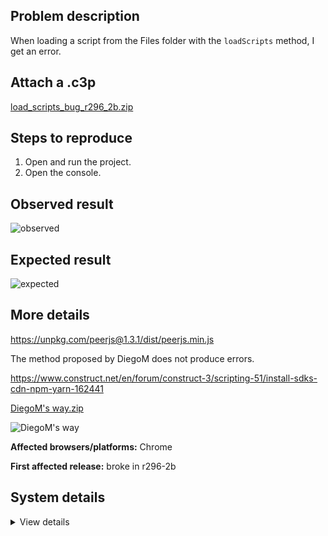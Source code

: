 ## Problem description

When loading a script from the Files folder with the `loadScripts` method, I get an error.

## Attach a .c3p

[load_scripts_bug_r296_2b.zip](https://github.com/WilsonPercival/WilsonPercival/files/8801635/load_scripts_bug_r296_2b.zip)

## Steps to reproduce

1. Open and run the project.
2. Open the console.

## Observed result

![observed](https://user-images.githubusercontent.com/91274932/171083944-d49204ab-cf51-4cbf-8499-a606845d6392.png)

## Expected result

![expected](https://user-images.githubusercontent.com/91274932/171084227-b74765fb-299a-463e-935c-f42b165c9496.png)

## More details

https://unpkg.com/peerjs@1.3.1/dist/peerjs.min.js

The method proposed by DiegoM does not produce errors.

https://www.construct.net/en/forum/construct-3/scripting-51/install-sdks-cdn-npm-yarn-162441

[DiegoM's way.zip](https://github.com/WilsonPercival/WilsonPercival/files/8801621/DiegoM.s.way.zip)

![DiegoM's way](https://user-images.githubusercontent.com/91274932/171083292-71f06d48-40c8-4052-881a-f83c114f3461.png)

**Affected browsers/platforms:** Chrome

**First affected release:** broke in r296-2b

## System details

<details><summary>View details</summary>

Platform information
Product: Construct 3 r296.2 (beta)
Browser: Chrome 101.0.4951.67
Browser engine: Chromium
Context: browser
Operating system: Windows NT 0.1.0
Device type: desktop
Device pixel ratio: 1
Logical CPU cores: 2
Approx. device memory: 4 GB
User agent: Mozilla/5.0 (Windows NT 6.1; Win64; x64) AppleWebKit/537.36 (KHTML, like Gecko) Chrome/101.0.4951.67 Safari/537.36
Language setting: en-US

Local storage
Storage quota (approx): 59 gb
Storage usage (approx): 93 mb (0.2%)
Persistant storage: No

Browser support notes
This list contains missing features that are not required, but could improve performance or user experience if supported.

UI effects are disabled in settings.
WebGL 2+ is not supported. Rendering quality and features may be affected.
WebGL information
Version string: WebGL 1.0 (OpenGL ES 2.0 Chromium)
Numeric version: 1
Supports NPOT textures: partial
Supports GPU profiling: no
Supports highp precision: yes
Vendor: Google Inc. (Intel)
Renderer: ANGLE (Intel, Intel(R) HD Graphics Direct3D9Ex vs_3_0 ps_3_0, igdumdim64.dll)
Major performance caveat: no
Maximum texture size: 8192
Point size range: 1 to 256
Extensions:

ANGLE_instanced_arrays
EXT_blend_minmax
EXT_color_buffer_half_float
EXT_float_blend
EXT_frag_depth
EXT_shader_texture_lod
EXT_texture_filter_anisotropic
WEBKIT_EXT_texture_filter_anisotropic
EXT_sRGB
KHR_parallel_shader_compile
OES_element_index_uint
OES_standard_derivatives
OES_texture_float
OES_texture_float_linear
OES_texture_half_float
OES_texture_half_float_linear
OES_vertex_array_object
WEBGL_color_buffer_float
WEBGL_compressed_texture_s3tc
WEBKIT_WEBGL_compressed_texture_s3tc
WEBGL_compressed_texture_s3tc_srgb
WEBGL_debug_renderer_info
WEBGL_debug_shaders
WEBGL_depth_texture
WEBKIT_WEBGL_depth_texture
WEBGL_lose_context
WEBKIT_WEBGL_lose_context
WEBGL_multi_draw
Audio information
System sample rate: 48000 Hz
Output channels: 2
Output interpretation: speakers
Supported decode formats:

WebM Opus (audio/webm; codecs=opus)
Ogg Opus (audio/ogg; codecs=opus)
WebM Vorbis (audio/webm; codecs=vorbis)
Ogg Vorbis (audio/ogg; codecs=vorbis)
MPEG-4 AAC (audio/mp4; codecs=mp4a.40.5)
MP3 (audio/mpeg)
FLAC (audio/flac)
PCM WAV (audio/wav; codecs=1)
Supported encode formats:

WebM Opus (audio/webm; codecs=opus)
Video information
Supported decode formats:

WebM AV1 (video/webm; codecs=av01.0.00M.08)
MP4 AV1 (video/mp4; codecs=av01.0.00M.08)
WebM VP9 (video/webm; codecs=vp9)
WebM VP8 (video/webm; codecs=vp8)
Ogg Theora (video/ogg; codecs=theora)
H.264 (video/mp4; codecs=avc1.42E01E)
Supported encode formats:

WebM VP9 (video/webm; codecs=vp9)
WebM VP8 (video/webm; codecs=vp8)

</details>
